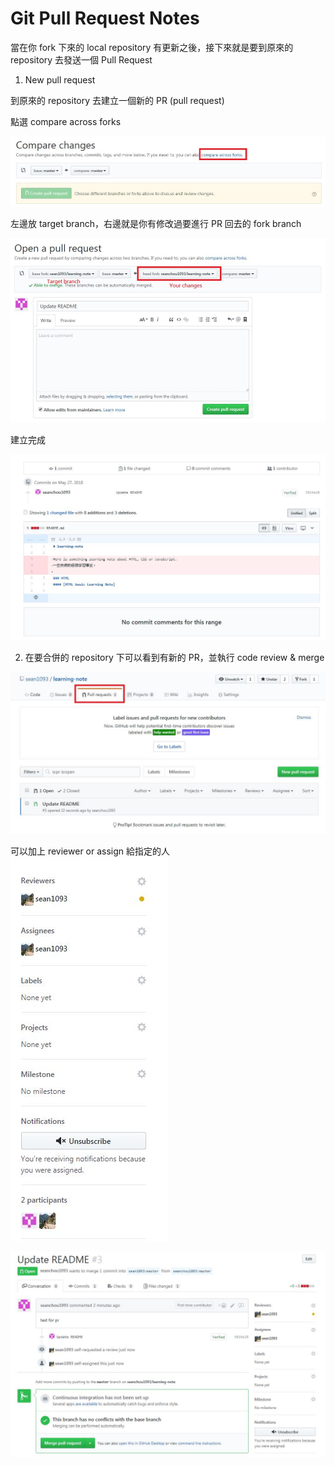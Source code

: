 # Git Pull Request Notes

當在你 fork 下來的 local repository 有更新之後，接下來就是要到原來的 repository 去發送一個 Pull Request

1. New pull request

到原來的 repository 去建立一個新的 PR (pull request)

點選 compare across forks

![pr01](https://github.com/sean1093/learning-note/blob/develop/img/git/pr01.JPG "target")

左邊放 target branch，右邊就是你有修改過要進行 PR 回去的 fork branch

![pr02](https://github.com/sean1093/learning-note/blob/develop/img/git/pr02.JPG "target")

建立完成

![pr03](https://github.com/sean1093/learning-note/blob/develop/img/git/pr03.JPG "target")

2. 在要合併的 repository 下可以看到有新的 PR，並執行 code review & merge

![pr04](https://github.com/sean1093/learning-note/blob/develop/img/git/pr04.JPG "target")

可以加上 reviewer or assign 給指定的人
![pr05](https://github.com/sean1093/learning-note/blob/develop/img/git/pr05.JPG "target")

![pr06](https://github.com/sean1093/learning-note/blob/develop/img/git/pr06.JPG "target")

